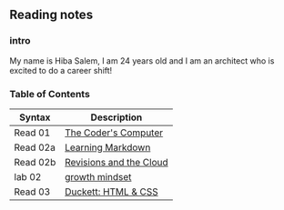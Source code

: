 ## Reading notes 

### intro 
My name is Hiba Salem, I am 24 years old and I am an architect who is excited to do a career shift!

### Table of Contents
| Syntax            | Description                             |
| --------------    |---------------------------------------- |
| Read 01           | [The Coder's Computer](read01.md)       |
| Read 02a          | [Learning Markdown](read02a.md)         |
| Read 02b          | [Revisions and the Cloud](read02.md)    |
| lab 02            | [growth mindset](lab02.md)              |
| Read 03           | [Duckett: HTML & CSS](read03.md)        |